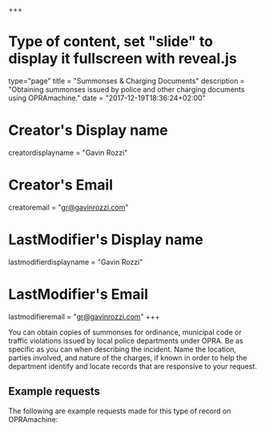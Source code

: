 +++
# Type of content, set "slide" to display it fullscreen with reveal.js
type="page"
title = "Summonses & Charging Documents"
description = "Obtaining summonses issued by police and other charging documents using OPRAmachine."
date = "2017-12-19T18:36:24+02:00"
# Creator's Display name
creatordisplayname = "Gavin Rozzi"
# Creator's Email
creatoremail = "gr@gavinrozzi.com"
# LastModifier's Display name
lastmodifierdisplayname = "Gavin Rozzi"
# LastModifier's Email
lastmodifieremail = "gr@gavinrozzi.com"
+++

You can obtain copies of summonses for ordinance, municipal code or traffic violations issued by local police departments under OPRA. Be as specific as you can when describing the incident. Name the location, parties involved, and nature of the charges, if known in order to help the department identify and locate records that are responsive to your request.

## Example requests
The following are example requests made for this type of record on OPRAmachine:
